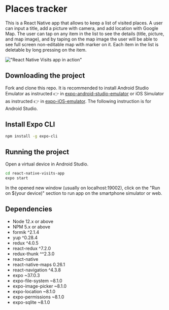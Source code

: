 # Places tracker

This is a React Native app that allows to keep a list of visited places. A user can input a title, add a picture with camera, and add location with Google Map. The user can tap on any item in the list to see the details (title, picture, and map image), and by taping on the map image the user will be able to see full screen non-editable map with marker on it. Each item in the list is deletable by long pressing on the item. 

!["React Native Visits app in action"](/assets/images/rn-visits-app.gif)

## Downloading the project

Fork and clone this repo. It is recommended to install Android Studio Emulator as instructed 👉 in [expo-android-studio-emulator](https://docs.expo.io/workflow/android-studio-emulator/) or iOS Simulator as instructed 👉 in [expo-iOS-emulator](https://docs.expo.io/workflow/ios-simulator/). The following instruction is for Android Studio. 

## Install Expo CLI

```sh
npm install -g expo-cli
```

## Running the project

Open a virtual device in Android Studio.

```sh
cd react-native-visits-app
expo start
```

In the opened new window (usually on localhost:19002), click on the "Run on $(your device)" section to run app on the smartphone simulator or web.

## Dependencies

- Node 12.x or above
- NPM 5.x or above
- formik ^2.1.4
- yup ^0.28.4
- redux ^4.0.5
- react-redux ^7.2.0
- redux-thunk ^^2.3.0
- react-native
- react-native-maps 0.26.1
- react-navigation ^4.3.8
- expo ~37.0.3
- expo-file-system ~8.1.0
- expo-image-picker ~8.1.0
- expo-location ~8.1.0
- expo-permissions ~8.1.0
- expo-sqlite ~8.1.0